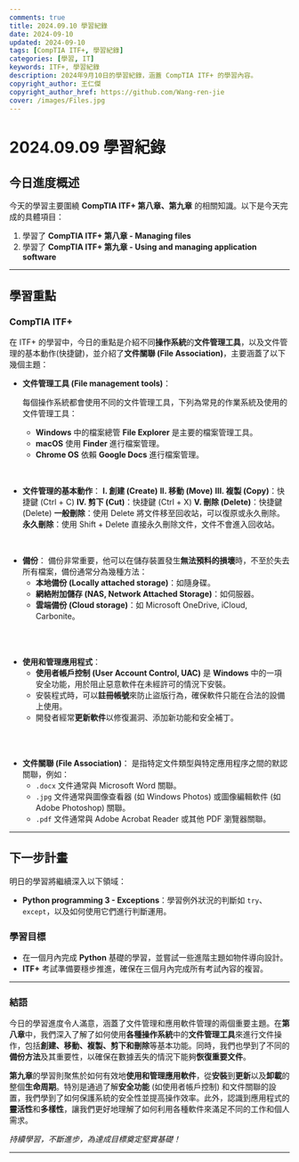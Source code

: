 ```yaml
---
comments: true
title: 2024.09.10 學習紀錄
date: 2024-09-10
updated: 2024-09-10
tags: [CompTIA ITF+, 學習紀錄]
categories: [學習, IT]
keywords: ITF+, 學習紀錄
description: 2024年9月10日的學習紀錄，涵蓋 CompTIA ITF+ 的學習內容。
copyright_author: 王仁傑
copyright_author_href: https://github.com/Wang-ren-jie
cover: /images/Files.jpg
---
```


# 2024.09.09 學習紀錄

## 今日進度概述

今天的學習主要圍繞 **CompTIA ITF+ 第八章、第九章** 的相關知識。以下是今天完成的具體項目：

1. 學習了 **CompTIA ITF+ 第八章 - Managing files**
2. 學習了 **CompTIA ITF+ 第九章 - Using and managing application software**


---

## 學習重點

### CompTIA ITF+

在 ITF+ 的學習中，今日的重點是介紹不同**操作系統**的**文件管理工具**，以及文件管理的基本動作(快捷鍵)，並介紹了**文件關聯 (File Association\)**，主要涵蓋了以下幾個主題：

- **文件管理工具 \(File management tools\)**：

    每個操作系統都會使用不同的文件管理工具，下列為常見的作業系統及使用的文件管理工具：
    - **Windows** 中的檔案總管 **File Explorer** 是主要的檔案管理工具。
    - **macOS** 使用 **Finder** 進行檔案管理。
    - **Chrome OS** 依賴 **Google Docs** 進行檔案管理。
</br>

- **文件管理的基本動作**：
    **I.   創建 (Create\)**
    **II.  移動 (Move\)**
    **III. 複製 (Copy\)**：快捷鍵 (Ctrl + C)
    **IV.  剪下 (Cut\)**：快捷鍵 (Ctrl + X)
    **V.   刪除 (Delete\)**：快捷鍵 (Delete)
        **一般刪除**：使用 Delete 將文件移至回收站，可以復原或永久刪除。
        **永久刪除**：使用 Shift + Delete 直接永久刪除文件，文件不會進入回收站。
</br>

- **備份**：
    備份非常重要，他可以在儲存裝置發生**無法預料的損壞**時，不至於失去所有檔案，備份通常分為幾種方法：
    - **本地備份 (Locally attached storage\)**：如隨身碟。
    - **網絡附加儲存 (NAS, Network Attached Storage\)**：如伺服器。
    - **雲端備份 (Cloud storage\)**：如 Microsoft OneDrive, iCloud, Carbonite。
</br>
</br>

- **使用和管理應用程式**：
    - **使用者帳戶控制 (User Account Control, UAC\)** 是 **Windows** 中的一項安全功能，用於阻止惡意軟件在未經許可的情況下安裝。
    - 安裝程式時，可以**註冊帳號**來防止盜版行為，確保軟件只能在合法的設備上使用。
    - 開發者經常**更新軟件**以修復漏洞、添加新功能和安全補丁。
</br>
</br>

- **文件關聯 (File Association\)**：
    是指特定文件類型與特定應用程序之間的默認關聯，例如：
    - `.docx` 文件通常與 Microsoft Word 關聯。
    - `.jpg` 文件通常與圖像查看器 (如 Windows Photos) 或圖像編輯軟件 (如 Adobe Photoshop) 關聯。
    - `.pdf` 文件通常與 Adobe Acrobat Reader 或其他 PDF 瀏覽器關聯。

---

## 下一步計畫

明日的學習將繼續深入以下領域：

- **Python programming 3 - Exceptions**：學習例外狀況的判斷如 `try`、`except`，以及如何使用它們進行判斷運用。

### 學習目標

- 在一個月內完成 **Python** 基礎的學習，並嘗試一些進階主題如物件導向設計。
- **ITF+** 考試準備要穩步推進，確保在三個月內完成所有考試內容的複習。

---

### 結語

今日的學習進度令人滿意，涵蓋了文件管理和應用軟件管理的兩個重要主題。在**第八章**中，我們深入了解了如何使用**各種操作系統**中的**文件管理工具**來進行文件操作，包括**創建、移動、複製、剪下和刪除**等基本功能。同時，我們也學到了不同的**備份方法**及其重要性，以確保在數據丟失的情況下能夠**恢復重要文件**。
</br>

**第九章**的學習則聚焦於如何有效地**使用和管理應用軟件**，從**安裝**到**更新**以及**卸載**的整個**生命周期**。特別是通過了解**安全功能** (如使用者帳戶控制) 和文件關聯的設置，我們學到了如何保護系統的安全性並提高操作效率。此外，認識到應用程式的**靈活性**和**多樣性**，讓我們更好地理解了如何利用各種軟件來滿足不同的工作和個人需求。

_持續學習，不斷進步，為達成目標奠定堅實基礎！_

---
